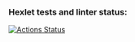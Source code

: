 ### Hexlet tests and linter status:
[![Actions Status](https://github.com/mustbefail/frontend-project-lvl2/workflows/hexlet-check/badge.svg)](https://github.com/mustbefail/frontend-project-lvl2/actions)